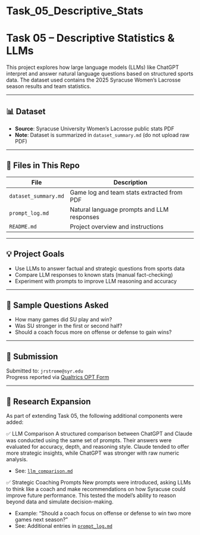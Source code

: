 # Task_05_Descriptive_Stats
# Task 05 – Descriptive Statistics & LLMs

This project explores how large language models (LLMs) like ChatGPT interpret and answer natural language questions based on structured sports data. The dataset used contains the 2025 Syracuse Women’s Lacrosse season results and team statistics.

---

## 📊 Dataset

- **Source**: Syracuse University Women’s Lacrosse public stats PDF
- **Note**: Dataset is summarized in `dataset_summary.md` (do not upload raw PDF)

---

## 📁 Files in This Repo

| File                | Description                                         |
|---------------------|-----------------------------------------------------|
| `dataset_summary.md`| Game log and team stats extracted from PDF          |
| `prompt_log.md`     | Natural language prompts and LLM responses          |
| `README.md`         | Project overview and instructions                   |

---

## 💡 Project Goals

- Use LLMs to answer factual and strategic questions from sports data
- Compare LLM responses to known stats (manual fact-checking)
- Experiment with prompts to improve LLM reasoning and accuracy

---

## 🧠 Sample Questions Asked

- How many games did SU play and win?
- Was SU stronger in the first or second half?
- Should a coach focus more on offense or defense to gain wins?

---

## 📨 Submission

Submitted to: `jrstrome@syr.edu`  
Progress reported via [Qualtrics OPT Form](https://syracuseuniversity.qualtrics.com/jfe/form/SV_cDgnzM695AMx8d8)

---

## 🔄 Research Expansion

As part of extending Task 05, the following additional components were added:

✅ LLM Comparison
A structured comparison between ChatGPT and Claude was conducted using the same set of prompts. Their answers were evaluated for accuracy, depth, and reasoning style. Claude tended to offer more strategic insights, while ChatGPT was stronger with raw numeric analysis.

- See: [`llm_comparison.md`](./llm_comparison.md)

✅ Strategic Coaching Prompts
New prompts were introduced, asking LLMs to think like a coach and make recommendations on how Syracuse could improve future performance. This tested the model’s ability to reason beyond data and simulate decision-making.

- Example: “Should a coach focus on offense or defense to win two more games next season?”
- See: Additional entries in [`prompt_log.md`](./prompt_log.md)
